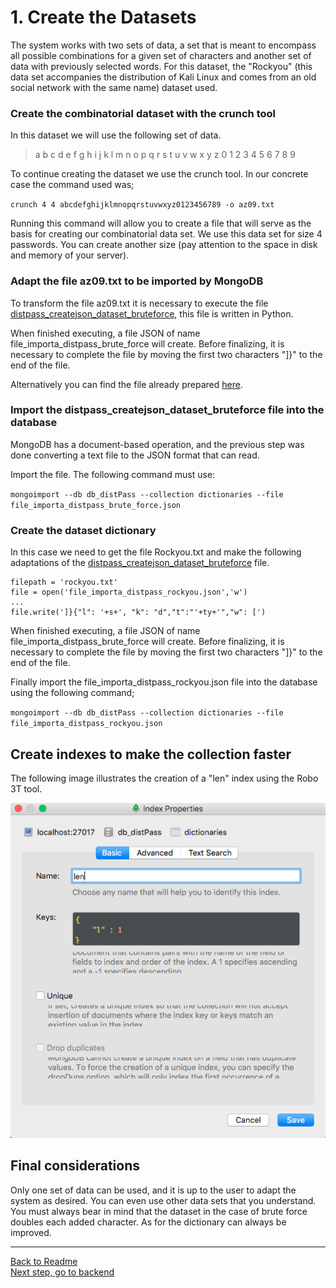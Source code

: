 # 1. Create the Datasets

The system works with two sets of data, a set that is meant to encompass all possible combinations for a given set of characters and another set of data with previously selected words. For this dataset, the "Rockyou" (this data set accompanies the distribution of Kali Linux and comes from an old social network with the same name) dataset used.

### Create the combinatorial dataset with the crunch tool

In this dataset we will use the following set of data.
>a b c d e f g h i j k l m n o p q r s t u v w x y z 0 1 2 3 4 5 6 7 8 9

To continue creating the dataset we use the crunch tool.
In our concrete case the command used was;

`crunch 4 4 abcdefghijklmnopqrstuvwxyz0123456789 -o az09.txt`

Running this command will allow you to create a file that will serve as the basis for creating our combinatorial data set. We use this data set for size 4 passwords. You can create another size (pay attention to the space in disk and memory of your server).

### Adapt the file az09.txt to be imported by MongoDB

To transform the file az09.txt it is necessary to execute the file [distpass_createjson_dataset_bruteforce]( https://github.com/lclms/distpass/blob/master/scripts/distpass_createjson_dataset_bruteforce.py), this file is written in Python. 

When finished executing, a file JSON of name file_importa_distpass_brute_force will create. Before finalizing, it is necessary to complete the file by moving the first two characters "]}" to the end of the file.

Alternatively you can find the file already prepared [here](https://github.com/lclms/distpass/blob/master/content/file_importa_distpass_brute_force.json).

### Import the distpass_createjson_dataset_bruteforce file into the database

MongoDB has a document-based operation, and the previous step was done converting a text file to the JSON format that can read.

Import the file. The following command must use:

`mongoimport --db db_distPass --collection dictionaries --file file_importa_distpass_brute_force.json`

### Create the dataset dictionary

In this case we need to get the file Rockyou.txt and make the following adaptations of the [distpass_createjson_dataset_bruteforce]( https://github.com/lclms/distpass/blob/master/scripts/distpass_createjson_dataset_bruteforce.py) file.

```
filepath = 'rockyou.txt'
file = open('file_importa_distpass_rockyou.json','w')
...
file.write(']}{"l": '+s+', "k": "d","t":"'+ty+'","w": [')
```
When finished executing, a file JSON of name file_importa_distpass_brute_force will create. Before finalizing, it is necessary to complete the file by moving the first two characters "]}" to the end of the file.

Finally import the file_importa_distpass_rockyou.json file into the database using the following command;

`mongoimport --db db_distPass --collection dictionaries --file file_importa_distpass_rockyou.json`

## Create indexes to make the collection faster

The following image illustrates the creation of a "len" index using the Robo 3T tool.

![create index len](https://github.com/lclms/distpass/blob/master/img/create_index_dic_len.png)

## Final considerations

Only one set of data can be used, and it is up to the user to adapt the system as desired. You can even use other data sets that you understand. You must always bear in mind that the dataset in the case of brute force doubles each added character. As for the dictionary can always be improved.

___
[Back to Readme](https://github.com/lclms/distpass)</br>
[Next step, go to backend](https://github.com/lclms/distpass/blob/master/content/Install%20the%20Backend.md)
